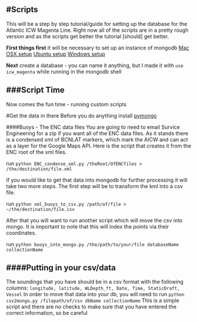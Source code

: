 #Scripts
-------------------------------------------------------------------------------

This will be a step by step tutorial/guide for setting up the database for the
Atlantic ICW Magenta Line. Right now all of the scripts are in a pretty rough
version and as the scripts get better the tutorial [should] get better.

**First things first** it will be necessary to set up an instance of mongodb
[Mac OSX setup](http://docs.mongodb.org/manual/tutorial/install-mongodb-on-os-x/ "mongoDB on Mac")
[Ubuntu setup](http://docs.mongodb.org/manual/tutorial/install-mongodb-on-ubuntu/ "mongoDB on Ubuntu")
[Windows setup](http://docs.mongodb.org/manual/tutorial/install-mongodb-on-windows/ "mongoDB on Windows")

**Next** create a database - you can name it anything, but I made it with
`use icw_magenta` while running in the mongodb shell

###Script Time
-------------------------------------------------------------------------------
Now comes the fun time - running custom scripts

#Get the data in there
Before you do anything install [pymongo](http://api.mongodb.org/python/2.0.1/installation.html)

####Buoys - The ENC data files
You are going to need to email Survice Engineering for a zip if you want all of
the ENC data files. As it stands there is a condensed xml of BCNLAT markers,
which mark the AICW and can act as a layer for the Google Maps API.  Here is
the script that creates it from the ENC root of the xml files.

run `python ENC_condense_xml.py /theRoot/OfENCfiles > /the/destination/file.xml`

If you would like to get that data into mongodb for further processing it will
take two more steps. The first step will be to transform the kml into a csv
file.

run `python xml_buoys_to_csv.py /path/of/file > ~/the/destination/file.csv`

After that you will want to run another script which will move the csv into
mongo.  It is important to note that this will index the points via their
coordinates.


run `python buoys_into_mongo.py /the/path/to/your/file databaseName collectionName`


####Putting in your csv/data
-------------------------------------------------------------------------------
The soundings that you have should be in a csv format with the following columns:
`longitude, latitude, WLDepth_ft, Date, Time, StaticDraft, Vessel`
In order to move that data into your db, you will need to run
`python csv2mongo.py /filepath/of/csv dbName collectionName`
This is a simple script and there are no checks to make sure that you have
entered the correct information, so be careful





